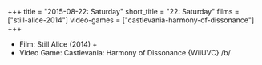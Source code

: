 +++
title = "2015-08-22: Saturday"
short_title = "22: Saturday"
films = ["still-alice-2014"]
video-games = ["castlevania-harmony-of-dissonance"]
+++


* Film: Still Alice (2014) +
* Video Game: Castlevania: Harmony of Dissonance {WiiUVC} /b/
